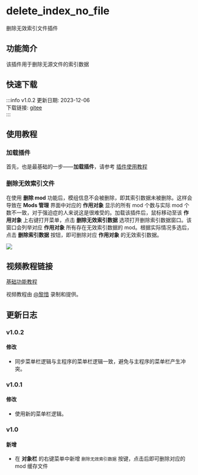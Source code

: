 # delete_index_no_file
删除无效索引文件插件

## 功能简介
该插件用于删除无源文件的索引数据

## 快速下载

:::info v1.0.2
更新日期:  2023-12-06<br/>
下载链接: [gitee](https://gitee.com/ticca/d3dx-skin-manage/releases/download/plugins/delete_index_no_file_v1.0.2.zip) <br/>
:::

## 使用教程

### 加载插件
首先，也是最基础的一步——**加载插件**，请参考 [插件使用教程](/help/tutorial-plugins)

### 删除无效索引文件
在使用 **删除 mod** 功能后，模组信息不会被删除，即其索引数据未被删除。这样会导致在 **Mods 管理** 界面中对应的 **作用对象** 显示的所有 mod 个数与实际 mod 个数不一致，对于强迫症的人来说这是很难受的。加载该插件后，鼠标移动至该 **作用对象** 上右键打开菜单，点击 **删除无效索引数据** 选项打开删除索引数据窗口。该窗口会列举对应 **作用对象** 所有存在无效索引数据的 mod。根据实际情况多选后，点击 **删除索引数据** 按钮，即可删除对应 **作用对象** 的无效索引数据。

![](/static/image/24e5a2fa.png)

## 视频教程链接

[基础功能教程](https://www.bilibili.com/video/BV18c411m7Uy/)

视频教程由 [@黎愔](/contribution) 录制和提供。

## 更新日志

### v1.0.2
#### 修改
- 同步菜单栏逻辑与主程序的菜单栏逻辑一致，避免与主程序的菜单栏产生冲突。

### v1.0.1
#### 修改
- 使用新的菜单栏逻辑。  

### v1.0
#### 新增
- 在 **对象栏** 的右键菜单中新增 `删除无效索引数据` 按键，点击后即可删除对应的 mod 缓存文件
